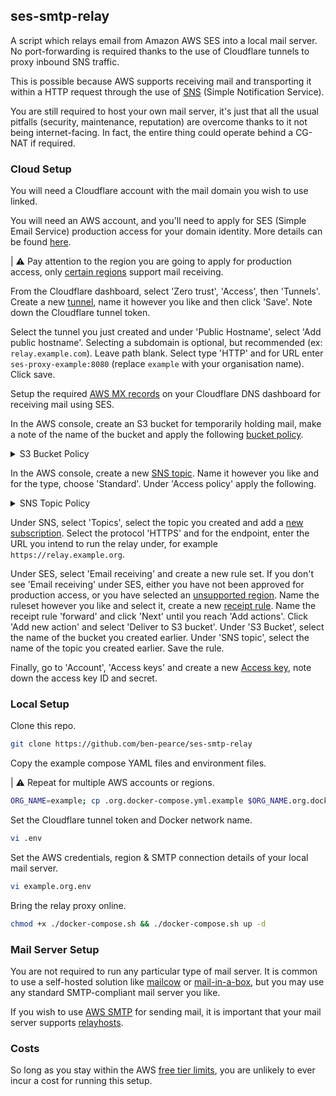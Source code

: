 ## ses-smtp-relay

A script which relays email from Amazon AWS SES into a local mail server. No port-forwarding is required thanks to the use of Cloudflare tunnels to proxy inbound SNS traffic.

This is possible because AWS supports receiving mail and transporting it within a HTTP request through the use of [SNS](https://aws.amazon.com/sns/) (Simple Notification Service).

You are still required to host your own mail server, it's just that all the usual pitfalls (security, maintenance, reputation) are overcome thanks to it not being internet-facing. In fact, the entire thing could operate behind a CG-NAT if required.

### Cloud Setup 

You will need a Cloudflare account with the mail domain you wish to use linked. 

You will need an AWS account, and you'll need to apply for SES (Simple Email Service) production access for your domain identity. More details can be found [here](https://docs.aws.amazon.com/ses/latest/dg/request-production-access.html).

| ⚠️ Pay attention to the region you are going to apply for production access, only [certain regions](https://docs.aws.amazon.com/ses/latest/dg/regions.html#region-receive-email) support mail receiving.

From the Cloudflare dashboard, select 'Zero trust', 'Access', then 'Tunnels'. Create a new [tunnel](https://www.cloudflare.com/en-gb/products/tunnel/), name it however you like and then click 'Save'. Note down the Cloudflare tunnel token.

Select the tunnel you just created and under 'Public Hostname', select 'Add public hostname'. Selecting a subdomain is optional, but recommended (ex: `relay.example.com`). Leave path blank. Select type 'HTTP' and for URL enter `ses-proxy-example:8080` (replace `example` with your organisation name). Click save.

Setup the required [AWS MX records](https://docs.aws.amazon.com/ses/latest/dg/receiving-email-mx-record.html#receiving-email-mx-record-links) on your Cloudflare DNS dashboard for receiving mail using SES. 

In the AWS console, create an S3 bucket for temporarily holding mail, make a note of the name of the bucket and apply the following [bucket policy](https://docs.aws.amazon.com/AmazonS3/latest/userguide/access-policy-language-overview.html?icmpid=docs_amazons3_console).

<details>
  <summary>S3 Bucket Policy</summary>

Replace `BUCKET_NAME` with the name of the S3 bucket you have created. 

Replace `AWS_ACCOUNT_ID` with your [AWS account ID](https://docs.aws.amazon.com/IAM/latest/UserGuide/console_account-alias.html).

```
{
    "Version": "2012-10-17",
    "Statement": [
        {
            "Sid": "AllowSESPuts",
            "Effect": "Allow",
            "Principal": {
                "Service": "ses.amazonaws.com"
            },
            "Action": "s3:PutObject",
            "Resource": "arn:aws:s3:::BUCKET_NAME/*",
            "Condition": {
                "StringEquals": {
                    "AWS:SourceAccount": "AWS_ACCOUNT_ID"
                }
            }
        }
    ]
}
```
</details>


In the AWS console, create a new [SNS topic](https://docs.aws.amazon.com/sns/latest/dg/sns-create-topic.html). Name it however you like and for the type, choose 'Standard'. Under 'Access policy' apply the following.

<details>
  <summary>SNS Topic Policy</summary>

Replace `AWS_ACCOUNT_ID` with your [AWS account ID](https://docs.aws.amazon.com/IAM/latest/UserGuide/console_account-alias.html).

Replace `TOPIC_NAME` with the name of your SNS topic.

```
{
  "Version": "2008-10-17",
  "Statement": [
    {
      "Sid": "AllowSNSPublish",
      "Effect": "Allow",
      "Principal": {
        "Service": "ses.amazonaws.com"
      },
      "Action": "SNS:Publish",
      "Resource": "arn:aws:sns:us-east-1:AWS_ACCOUNT_ID:TOPIC_NAME",
      "Condition": {
        "StringEquals": {
          "AWS:SourceAccount": "AWS_ACCOUNT_ID"
        },
        "StringLike": {
          "AWS:SourceArn": "arn:aws:ses:*"
        }
      }
    },
    {
      "Sid": "AllowS3Publish",
      "Effect": "Allow",
      "Principal": {
        "Service": "s3.amazonaws.com"
      },
      "Action": "SNS:Publish",
      "Resource": "arn:aws:sns:us-east-1:AWS_ACCOUNT_ID:TOPIC_NAME",
      "Condition": {
        "StringEquals": {
          "AWS:SourceAccount": "AWS_ACCOUNT_ID"
        },
        "StringLike": {
          "AWS:SourceArn": "arn:aws:s3:*"
        }
      }
    }
  ]
}
```
</details>

Under SNS, select 'Topics', select the topic you created and add a [new subscription](https://docs.aws.amazon.com/sns/latest/dg/sns-create-subscribe-endpoint-to-topic.html). Select the protocol 'HTTPS' and for the endpoint, enter the URL you intend to run the relay under, for example `https://relay.example.org`. 

Under SES, select 'Email receiving' and create a new rule set. If you don't see 'Email receiving' under SES, either you have not been approved for production access, or you have selected an [unsupported region](https://docs.aws.amazon.com/ses/latest/dg/regions.html#region-receive-email). Name the ruleset however you like and select it, create a new [receipt rule](https://docs.aws.amazon.com/ses/latest/dg/receiving-email-receipt-rules-console-walkthrough.html). Name the receipt rule 'forward' and click 'Next' until you reach 'Add actions'. Click 'Add new action' and select 'Deliver to S3 bucket'. Under 'S3 Bucket', select the name of the bucket you created earlier. Under 'SNS topic', select the name of the topic you created earlier. Save the rule.

Finally, go to 'Account', 'Access keys' and create a new [Access key](https://docs.aws.amazon.com/IAM/latest/UserGuide/id_credentials_access-keys.html), note down the access key ID and secret. 

### Local Setup

Clone this repo.

```sh
git clone https://github.com/ben-pearce/ses-smtp-relay
```

Copy the example compose YAML files and environment files.

| ⚠️  Repeat for multiple AWS accounts or regions.

```sh
ORG_NAME=example; cp .org.docker-compose.yml.example $ORG_NAME.org.docker-compose.yml && cp .org.env.example $ORG_NAME.org.env && cp .env.example .env
```

Set the Cloudflare tunnel token and Docker network name.

```sh
vi .env
```

Set the AWS credentials, region & SMTP connection details of your local mail server.

```sh
vi example.org.env
```

Bring the relay proxy online.

```sh
chmod +x ./docker-compose.sh && ./docker-compose.sh up -d
```


### Mail Server Setup

You are not required to run any particular type of mail server. It is common to use a self-hosted solution like [mailcow](https://mailcow.email/) or [mail-in-a-box](https://mailinabox.email/), but you may use any standard SMTP-compliant mail server you like.

If you wish to use [AWS SMTP](https://docs.aws.amazon.com/ses/latest/dg/send-using-smtp-programmatically.html) for sending mail, it is important that your mail server supports [relayhosts](https://docs.mailcow.email/manual-guides/Postfix/u_e-postfix-relayhost/).

### Costs

So long as you stay within the AWS [free tier limits](AWS_Free_Tier), you are unlikely to ever incur a cost for running this setup.